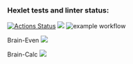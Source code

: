 ### Hexlet tests and linter status:
[![Actions Status](https://github.com/alinarobertovna/frontend-project-lvl1/workflows/hexlet-check/badge.svg)](https://github.com/alinarobertovna/frontend-project-lvl1/actions)
<a href="https://codeclimate.com/github/codeclimate/codeclimate/maintainability"><img src="https://api.codeclimate.com/v1/badges/a99a88d28ad37a79dbf6/maintainability" /></a>
![example workflow](https://github.com/alinarobertovna/frontend-project-lvl1/actions/workflows/linter.yml/badge.svg)

Brain-Even
<a href="https://asciinema.org/a/15HroVoBCRwp7M3NiBjaTQutP" target="_blank"><img src="https://asciinema.org/a/15HroVoBCRwp7M3NiBjaTQutP.svg" /></a>

Brain-Calc
<a href="https://asciinema.org/a/0JMP8DL5ey4pxHHcyXaxCcG7y" target="_blank"><img src="https://asciinema.org/a/0JMP8DL5ey4pxHHcyXaxCcG7y.svg" /></a>
